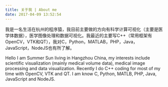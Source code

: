 ```yaml
---
title: 关于我 | About me
date: 2017-04-09 13:52:54
---
```

我是一名生活在杭州的程序猿，我目前主要做的方向有科学计算可视化（主要是医学体数据），医学图像处理和数据可视化。我最近的主要写C++（常用框架有OpenCV，VTK和QT），我对C，Python，MATLAB，PHP，Java，JavaScript，NodeJS也有所了解。

Hello I am Summer Sun living in Hangzhou China, my interests include scientific visualization (mainly medical volume data), medical image processing and data visualization. Recently I do C++ coding for most of my time with OpenCV, VTK and QT. I am know C, Python, MATLB, PHP, Java, JavaScript and NodeJS.
